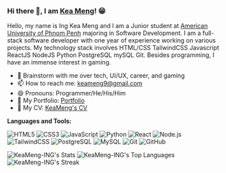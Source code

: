 ### Hi there 👋, I am [Kea Meng](https://github.com/KeaMeng-ING)! 😁
<!--
**rusty-sj/rusty-sj** is a ✨ _special_ ✨ repository because its `README.md` (this file) appears on your GitHub profile.
Here are some ideas to get you started:

- 🔭 I’m currently working on ...
- 🌱 I’m currently learning ...
- 👯 I’m looking to collaborate on ...
- 🤔 I’m looking for help with ...
- 💬 Ask me about ...
- 📫 How to reach me: ...
- 😄 Pronouns: ...
- ⚡ Fun fact: ...
- 🤔 I’m looking for help with Statistics
- 👯 I’m looking to collaborate on ...
-->

Hello, my name is Ing Kea Meng and I am a Junior student at [American University of Phnom Penh](https://www.aupp.edu.kh/) majoring in Software Development. I am a full-stack software developer with one year of experience working on various projects. My technology stack involves HTML/CSS TailwindCSS Javascript ReactJS NodeJS Python PostgreSQL mySQL Git. Besides programming, I have an immense interest in gaming.

- 💬 Brainstorm with me over tech, UI/UX, career, and gaming 
- 📫 How to reach me: keameng9@gmail.com
- 😄 Pronouns: Programmer/He/His/Him
- 💼 My Portfolio: [Portfolio](https://keameng-portfolio.vercel.app)
- 📝 My CV: [KeaMeng's CV](https://keameng-ing.github.io/KeaMengCV/KeaMengResume.pdf)

**Languages and Tools:** 

![HTML5](https://img.shields.io/badge/-HTML5-E34F26?style=flat&logo=html5&logoColor=white)
![CSS3](https://img.shields.io/badge/-CSS3-1572B6?style=flat&logo=css3&logoColor=white)
![JavaScript](https://img.shields.io/badge/-JavaScript-F7DF1E?style=flat&logo=javascript&logoColor=black)
![Python](https://img.shields.io/badge/-Python-3776AB?style=flat&logo=Python&logoColor=white)
![React](https://img.shields.io/badge/-React-61DAFB?style=flat&logo=react&logoColor=black)
![Node.js](https://img.shields.io/badge/-Node.js-339933?style=flat&logo=node.js&logoColor=white)
![TailwindCSS](https://img.shields.io/badge/-TailwindCSS-38B2AC?style=flat&logo=tailwind-css&logoColor=white)
![PostgreSQL](https://img.shields.io/badge/-PostgreSQL-336791?style=flat&logo=postgresql&logoColor=white)
![MySQL](https://img.shields.io/badge/-MySQL-4479A1?style=flat&logo=mysql&logoColor=white)
![Git](https://img.shields.io/badge/-Git-F05032?style=flat&logo=git&logoColor=white)
![GitHub](https://img.shields.io/badge/-GitHub-181717?style=flat&logo=github&logoColor=white)

![KeaMeng-ING's Stats](https://github-readme-stats.vercel.app/api?username=KeaMeng-ING&theme=vue-dark&show_icons=true&hide_border=true&count_private=true)
![KeaMeng-ING's Top Languages](https://github-readme-stats.vercel.app/api/top-langs/?username=KeaMeng-ING&theme=vue-dark&show_icons=true&hide_border=true&layout=compact)
![KeaMeng-ING's Streak](https://github-readme-streak-stats.herokuapp.com/?user=KeaMeng-ING&theme=vue-dark&hide_border=true)

